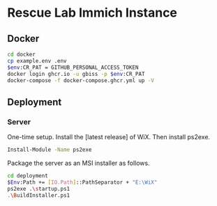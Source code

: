 # Rescue Lab Immich Instance

## Docker

```bash
cd docker
cp example.env .env
$env:CR_PAT = GITHUB_PERSONAL_ACCESS_TOKEN
docker login ghcr.io -u gbiss -p $env:CR_PAT
docker-compose -f docker-compose.ghcr.yml up -V
```

## Deployment

### Server

One-time setup. Install the [latest release] of WiX. Then install ps2exe.

```bash
Install-Module -Name ps2exe
```

Package the server as an MSI installer as follows.

```bash
cd deployment
$Env:Path += [IO.Path]::PathSeparator + "E:\WiX"
ps2exe .\startup.ps1
.\BuildInstaller.ps1
```
